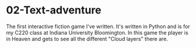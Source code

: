 # 02-Text-adventure
The first interactive fiction game I've written. It's written in Python and is for my C220 class at Indiana University Bloomington. In this game the player is in Heaven and gets to see all the different "Cloud layers" there are.
